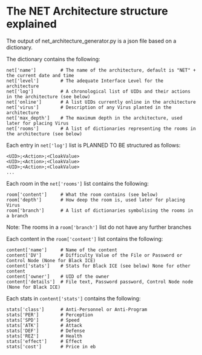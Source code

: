 # The NET Architecture structure explained
The output of net\_architecture\_generator.py is a json file based on a dictionary.

The dictionary contains the following:
```
net['name']         # The name of the architecture, default is "NET" + the current date and time
net['level']        # The adequate Interface Level for the architecture
net['log']          # A chronological list of UIDs and their actions in the architecture (see below)
net['online']       # A list UIDs currently online in the architecture
net['virus']        # Description of any Virus planted in the architecture
net['max_depth']    # The maximum depth in the architecture, used later for placing Virus
net['rooms']        # A list of dictionaries representing the rooms in the architecture (see below)
```
Each entry in <code>net['log']</code> list is PLANNED TO BE structured as follows:
```
<UID>;<Action>;<CloakValue>
<UID>;<Action>;<CloakValue>
<UID>;<Action>;<CloakValue>
...
```

Each room in the <code>net['rooms']</code> list contains the following:
```
room['content']     # What the room contains (see below)
room['depth']       # How deep the room is, used later for placing Virus
room['branch']      # A list of dictionaries symbolising the rooms in a branch
```
Note: The rooms in a <code>room['branch']</code> list do not have any further branches

Each content in the <code>room['content']</code> list contains the following:
```
content['name']     # Name of the content
content['DV']       # Difficulty Value of the File or Password or Control Node (None for Black ICE)
content['stats']    # Stats for Black ICE (see below) None for other content
content['owner']    # UID of the owner
content['details']  # File text, Password password, Control Node node (None for Black ICE)
```

Each stats in <code>content['stats']</code> contains the following:
```
stats['class']      # Anti-Personnel or Anti-Program
stats['PER']        # Perception 
stats['SPD']        # Speed
stats['ATK']        # Attack
stats['DEF']        # Defense
stats['REZ']        # Health
stats['effect']     # Effect
stats['cost']       # Price in eb
```
